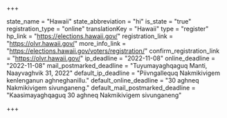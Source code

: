 +++

state_name = "Hawaii"
state_abbreviation = "hi"
is_state = "true"
registration_type = "online"
translationKey = "Hawaii"
type = "register"
hp_link = "https://elections.hawaii.gov/"
registration_link = "https://olvr.hawaii.gov/"
more_info_link = "https://elections.hawaii.gov/voters/registration/"
confirm_registration_link = "https://olvr.hawaii.gov/"
ip_deadline = "2022-11-08"
online_deadline = "2022-11-08"
mail_postmarked_deadline = "Tuyumayaghqaguq Manti, Naayvaghvik 31, 2022"
default_ip_deadline = "Piivngallequq Nakmikivigem kenlenganun aghneghanillu."
default_online_deadline = "30 aghneq Nakmikivigem sivunganeng."
default_mail_postmarked_deadline = "Kaasimayaghqaguq 30 aghneq Nakmikivigem sivunganeng"

+++